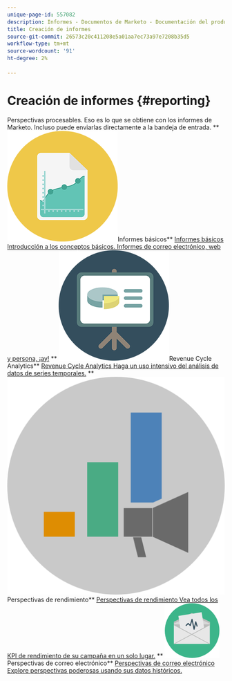 ```yaml
---
unique-page-id: 557082
description: Informes - Documentos de Marketo - Documentación del producto
title: Creación de informes
source-git-commit: 26573c20c411208e5a01aa7ec73a97e7208b35d5
workflow-type: tm+mt
source-wordcount: '91'
ht-degree: 2%

---
```



# Creación de informes {#reporting}

Perspectivas procesables. Eso es lo que se obtiene con los informes de Marketo. Incluso puede enviarlas directamente a la bandeja de entrada.
** ![Informes básicos](assets/documents-bookmarks-17.png)Informes básicos** [Informes básicos Introducción a los conceptos básicos. Informes de correo electrónico, web y persona, ¡ay!](https://docs.marketo.com/display/DOCS/Basic+Reporting)     ** ![Revenue Cycle Analytics](assets/seo-08.png)Revenue Cycle Analytics** [Revenue Cycle Analytics Haga un uso intensivo del análisis de datos de series temporales.](https://docs.marketo.com/display/DOCS/Revenue+Cycle+Analytics)     ** ![Perspectivas de rendimiento](assets/mpi-for-docs-2x.png)Perspectivas de rendimiento** [Perspectivas de rendimiento Vea todos los KPI de rendimiento de su campaña en un solo lugar.](https://docs.marketo.com/display/DOCS/Marketing+Performance+Insights)     ** ![Perspectivas de correo electrónico](assets/email-insights.png)Perspectivas de correo electrónico** [Perspectivas de correo electrónico Explore perspectivas poderosas usando sus datos históricos.](https://docs.marketo.com/display/DOCS/Email+Insights)
